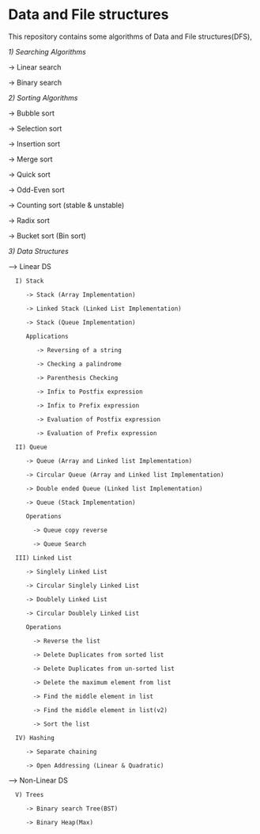 # Data and File structures

This repository contains some algorithms of Data and File structures(DFS),

*1) Searching Algorithms*

   -> Linear search

   -> Binary search

*2) Sorting Algorithms*

   -> Bubble sort

   -> Selection sort

   -> Insertion sort

   -> Merge sort

   -> Quick sort

   -> Odd-Even sort

   -> Counting sort (stable & unstable)

   -> Radix sort

   -> Bucket sort (Bin sort)

*3) Data Structures*

   --> Linear DS

      I) Stack

         -> Stack (Array Implementation)

         -> Linked Stack (Linked List Implementation)

         -> Stack (Queue Implementation)

         Applications

            -> Reversing of a string

            -> Checking a palindrome

            -> Parenthesis Checking

            -> Infix to Postfix expression

            -> Infix to Prefix expression

            -> Evaluation of Postfix expression

            -> Evaluation of Prefix expression

      II) Queue

         -> Queue (Array and Linked list Implementation)

         -> Circular Queue (Array and Linked list Implementation)

         -> Double ended Queue (Linked list Implementation)

         -> Queue (Stack Implementation)

         Operations

           -> Queue copy reverse

           -> Queue Search

      III) Linked List

         -> Singlely Linked List

         -> Circular Singlely Linked List

         -> Doublely Linked List

         -> Circular Doublely Linked List

         Operations

           -> Reverse the list

           -> Delete Duplicates from sorted list

           -> Delete Duplicates from un-sorted list

           -> Delete the maximum element from list

           -> Find the middle element in list

           -> Find the middle element in list(v2)

           -> Sort the list

      IV) Hashing

         -> Separate chaining

         -> Open Addressing (Linear & Quadratic)

   --> Non-Linear DS

      V) Trees

         -> Binary search Tree(BST)

         -> Binary Heap(Max)
